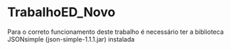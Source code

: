 # TrabalhoED_Novo

Para o correto funcionamento deste trabalho é necessário ter a biblioteca JSONsimple (json-simple-1.1.1.jar) instalada 
